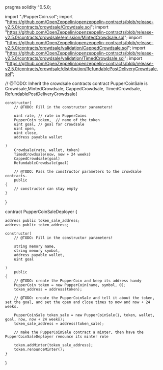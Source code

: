 pragma solidity ^0.5.0;

import "./PupperCoin.sol";
import "https://github.com/OpenZeppelin/openzeppelin-contracts/blob/release-v2.5.0/contracts/crowdsale/Crowdsale.sol";
import "https://github.com/OpenZeppelin/openzeppelin-contracts/blob/release-v2.5.0/contracts/crowdsale/emission/MintedCrowdsale.sol";
import "https://github.com/OpenZeppelin/openzeppelin-contracts/blob/release-v2.5.0/contracts/crowdsale/validation/CappedCrowdsale.sol";
import "https://github.com/OpenZeppelin/openzeppelin-contracts/blob/release-v2.5.0/contracts/crowdsale/validation/TimedCrowdsale.sol";
import "https://github.com/OpenZeppelin/openzeppelin-contracts/blob/release-v2.5.0/contracts/crowdsale/distribution/RefundablePostDeliveryCrowdsale.sol";

// @TODO: Inherit the crowdsale contracts
contract PupperCoinSale is Crowdsale,MintedCrowdsale, CappedCrowdsale, TimedCrowdsale, RefundablePostDeliveryCrowdsale{
    
    
    constructor(
        // @TODO: Fill in the constructor parameters!
        
        uint rate, // rate in PupperCoins
        PupperCoin token,  // name of the token
        uint goal, // goal for crowdsale
        uint open,
        uint close,
        address payable wallet
        
    )
        Crowdsale(rate, wallet, token)
        TimedCrowdsale(now, now + 24 weeks)
        CappedCrowdsale(goal)
        RefundableCrowdsale(goal)
        
        // @TODO: Pass the constructor parameters to the crowdsale contracts.
        public
    {
        // constructor can stay empty
    }
}

contract PupperCoinSaleDeployer {

    address public token_sale_address;
    address public token_address;

    constructor(
        // @TODO: Fill in the constructor parameters!
        
        string memory name,
        string memory symbol,
        address payable wallet,
        uint goal
        
    )
        public
    {
        // @TODO: create the PupperCoin and keep its address handy
        PupperCoin token = new PupperCoin(name, symbol, 0);
        token_address = address(token);

        // @TODO: create the PupperCoinSale and tell it about the token, set the goal, and set the open and close times to now and now + 24 weeks.

        PupperCoinSale token_sale = new PupperCoinSale(1, token, wallet, goal, now, now + 24 weeks);
        token_sale_address = address(token_sale);
        
        // make the PupperCoinSale contract a minter, then have the PupperCoinSaleDeployer renounce its minter role
        
        token.addMinter(token_sale_address);
        token.renounceMinter();
    }
}

